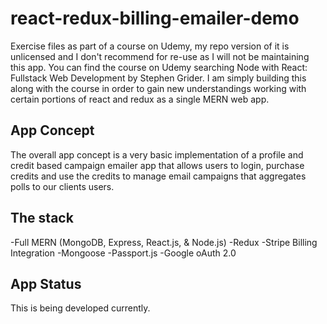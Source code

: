 # react-redux-billing-emailer-demo
Exercise files as part of a course on Udemy, my repo version of it is unlicensed and I don't recommend for re-use as I will not be maintaining this app. You can find the course on Udemy searching Node with React: Fullstack Web Development by Stephen Grider.  I am simply building this along with the course in order to gain new understandings working with certain portions of react and redux as a single MERN web app.     

## App Concept
The overall app concept is a very basic implementation of a profile and credit based campaign emailer app that allows users to login, purchase credits and use the credits to manage email campaigns that aggregates polls to our clients users. 

## The stack
-Full MERN (MongoDB, Express, React.js, & Node.js)
-Redux
-Stripe Billing Integration
-Mongoose
-Passport.js
-Google oAuth 2.0

## App Status
This is being developed currently. 
